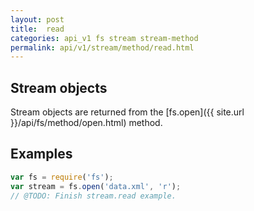 ```yaml
---
layout: post
title:  read
categories: api_v1 fs stream stream-method
permalink: api/v1/stream/method/read.html
---
```


## Stream objects

Stream objects are returned from the [fs.open]({{ site.url }}/api/fs/method/open.html) method.

## Examples

```javascript
var fs = require('fs');
var stream = fs.open('data.xml', 'r');
// @TODO: Finish stream.read example.
```









